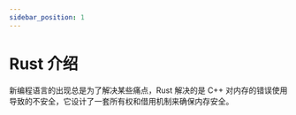 ```yaml
---
sidebar_position: 1
---
```


# Rust 介绍

新编程语言的出现总是为了解决某些痛点，Rust 解决的是 C++ 对内存的错误使用导致的不安全，它设计了一套所有权和借用机制来确保内存安全。


